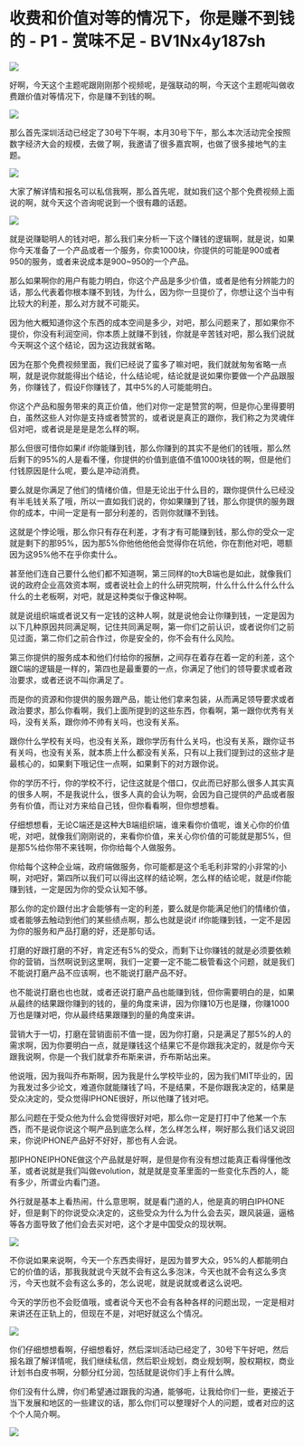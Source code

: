# 收费和价值对等的情况下，你是赚不到钱的 - P1 - 赏味不足 - BV1Nx4y187sh

![](img/7d56983253084253dc888dad6b296038_0.png)

好啊，今天这个主题呢跟刚刚那个视频呢，是强联动的啊，今天这个主题呢叫做收费跟价值对等情况下，你是赚不到钱的啊。



![](img/7d56983253084253dc888dad6b296038_2.png)

那么首先深圳活动已经定了30号下午啊，本月30号下午，那么本次活动完全按照数字经济大会的规模，去做了啊，我邀请了很多嘉宾啊，也做了很多接地气的主题。



![](img/7d56983253084253dc888dad6b296038_4.png)

大家了解详情和报名可以私信我啊，那么首先呢，就如我们这个那个免费视频上面说的啊，就今天这个咨询呢说到一个很有趣的话题。



![](img/7d56983253084253dc888dad6b296038_6.png)

就是说赚聪明人的钱对吧，那么我们来分析一下这个赚钱的逻辑啊，就是说，如果你今天准备了一个产品或者一个服务，你卖1000块，你提供的可能是900或者950的服务，或者来说成本是900~950的一个产品。

那么如果啊你的用户有能力明白，你这个产品是多少价值，或者是他有分辨能力的话，那么代表着你根本赚不到钱，为什么，因为你一旦提价了，你想让这个当中有比较大的利差，那么对方就不可能买。

因为他大概知道你这个东西的成本空间是多少，对吧，那么问题来了，那如果你不提价，你没有利润空间，你本质上就赚不到钱，你就是辛苦钱对吧，那么我们说就今天啊这个这个结论，因为这边我就省略。

因为在那个免费视频里面，我们已经说了蛮多了嘛对吧，我们就就匆匆省略一点啊，就是说你就能得出个结论，什么结论呢，结论就是说如果你要做一个产品跟服务，你赚钱了，假设F你赚钱了，其中5%的人可能能明白。

你这个产品和服务带来的真正价值，他们对你一定是赞赏的啊，但是你心里得要明白，虽然这些人对你是支持或者赞赏的，或者说是真正的跟你，我们称之为灵魂伴侣对吧，或者说是是是是怎么样的啊。

那么但很可惜你如果if if你能赚到钱，那么你赚到的其实不是他们的钱哦，那么然后剩下的95%的人是看不懂，你提供的价值到底值不值1000块钱的啊，但是他们付钱原因是什么呢，要么是冲动消费。

要么就是你满足了他们的情绪价值，但是无论出于什么目的，跟你提供什么已经没有半毛钱关系了哦，所以一直如我们说的，你如果赚到了钱，那么你提供的服务跟你的成本，中间一定是有一部分利差的，否则你就赚不到钱。

这就是个悖论哦，那么你只有存在利差，才有才有可能赚到钱，那么你的受众一定就是剩下的那95%，因为那5%你他他他他会觉得你在坑他，你在割他对吧，嗯额因为这95%他不在乎你卖什么。

甚至他们连自己要什么他们都不知道啊，第三同样的to大B端也是如此，就像我们说的政府企业高效资本啊，或者说社会上的什么研究院啊，什么什么什么什么什么什么的土老板啊，对吧，就是这种类似于像这种啊。

就是说组织端或者说又有一定钱的这种人啊，就是说他会让你赚到钱，一定是因为以下几种原因共同满足啊，记住共同满足啊，第一你们之前认识，或者说你们之前见过面，第二你们之前合作过，你是安全的，你不会有什么风险。

第三你提供的服务成本和他们付给你的报酬，之间存在着存在着一定的利差，这个跟C端的逻辑是一样的，第四也是最重要的一点，你满足了他们的领导要求或者政治要求，或者还说不叫你满足了。

而是你的资源和你提供的服务跟产品，能让他们拿来包装，从而满足领导要求或者政治要求，那么你看啊，我们上面所提到的这些东西，你看啊，第一跟你优秀有关吗，没有关系，跟你帅不帅有关吗，也没有关系。

跟你什么学校有关吗，也没有关系，跟你学历有什么关吗，也没有关系，跟你证书有关吗，也没有关系，就本质上什么都没有关系，只有以上我们提到过的这些才是最核心的，如果剩下哦记住一点啊，如果剩下的对方跟你说。

你的学历不行，你的学校不行，记住这就是个借口，仅此而已好那么很多人其实真的很多人啊，不是我说什么，很多人真的会认为啊，会因为自己提供的产品或者服务有价值，而让对方来给自己钱，但你看看啊，但你想想看。

仔细想想看，无论C端还是这种大B端组织端，谁来看你价值呢，谁关心你的价值呢，对吧，就像我们刚刚说的，来看你价值，来关心你价值的可能就是那5%，但是那5%给你带不来钱啊，你你给每个人做服务。

你给每个这种企业端，政府端做服务，你可能都是这个毛毛利非常的小非常的小啊，对吧好，第四所以我们可以得出这样的结论啊，怎么样的结论呢，就是if你能赚到钱，一定是因为你的受众认知不够。

那么你的定价跟付出才会能够有一定的利差，要么就是你能满足他们的情绪价值，或者能够去触动到他们的某些绩点啊，那么也就是说if if你能赚到钱，一定不是因为你的服务和产品打磨的好，还是那句话。

打磨的好跟打磨的不好，肯定还有5%的受众，而剩下让你赚钱的就是必须要依赖你的营销，当然啊说到这里啊，我们一定要一定不能二极管看这个问题，就是我们不能说打磨产品不应该啊，也不能说打磨产品不好。

也不能说打磨也也也就，或者还说打磨产品也能赚到钱，但你需要明白的是，如果从最终的结果跟你赚到的钱的，量的角度来讲，因为你赚10万也是赚，你赚1000万也是赚对吧，你从最终结果跟赚到的量的角度来讲。

营销大于一切，打磨在营销面前不值一提，因为你打磨，只是满足了那5%的人的需求啊，因为你要明白一点，就是赚钱这个结果它不是你跟我决定的，就是你今天跟我说啊，你是一个我们就拿乔布斯来讲，乔布斯站出来。

他说哦，因为我叫乔布斯啊，因为我是什么学校毕业的，因为我们MIT毕业的，因为我发过多少论文，难道你就能赚钱了吗，不是结果，不是你跟我决定的，结果是受众决定的，受众觉得IPHONE很好，所以他赚了钱对吧。

那么问题在于受众他为什么会觉得很好对吧，那么你一定是打打中了他某一个东西，而不是说你说这个啊产品到底怎么样，怎么样怎么样，啊好那么我们话又说回来，你说IPHONE产品好不好好，那也有人会说。

那IPHONEIPHONE做这个产品就是好啊，是但是你有没有想过能真正看得懂他改革，或者说就是我们叫做evolution，就是就是变革里面的一些变化东西的人，能有多少，所谓业内看门道。

外行就是基本上看热闹，什么意思啊，就是看门道的人，他是真的明白IPHONE好，但是剩下的你说受众决定的，这些受众为什么为什么会去买，跟风装逼，逼格等各方面导致了他们会去买对吧，这个才是中国受众的现状啊。



![](img/7d56983253084253dc888dad6b296038_8.png)

不你说如果来说啊，今天一个东西卖得好，是因为普罗大众，95%的人都能明白它的价值的话，那我我就说今天就不会有这么多泡沫，今天也就不会有这么多贪污，今天也就不会有这么多的，怎么说呢，就是说就或者这么说吧。

今天的学历也不会贬值哦，或者说今天也不会有各种各样的问题出现，一定是相对来讲还在正轨上的，但现在不是，对吧好就这么个情况。



![](img/7d56983253084253dc888dad6b296038_10.png)

你们仔细想想看啊，仔细想看好，然后深圳活动已经定了，30号下午好吧，然后报名跟了解详情呢，我们继续私信，然后职业规划，商业规划啊，股权期权，商业计划书白皮书啊，分额分红分润，包括就是说你们手上有什么牌。

你们没有什么牌，你们希望通过跟我的沟通，能够呃，让我给你们一些，更接近于当下发展和地区的一些建议的话，那么你们可以整理好个人的问题，或者对应的这个个人简介啊。



![](img/7d56983253084253dc888dad6b296038_12.png)